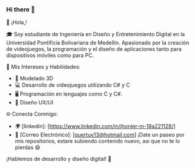 ### Hi there 👋

👋 ¡Hola,!

🎓 Soy estudiante de Ingeniería en Diseño y Entretenimiento Digital en la Universidad Pontificia Bolivariana de Medellín. Apasionado por la creación de videojuegos, la programación y el diseño de aplicaciones tanto para dispositivos móviles como para PC.

🚀 Mis Intereses y Habilidades:
- 🤖 Modelado 3D
- 💻 Desarrollo de videojuegos utilizando C# y C
- 🖥️ Programación en lenguajes como C y C#.
- 📱 Diseño UX/UI

🌐 Conecta Conmigo:
- 🌍 [linkedin]: [https://www.linkedin.com/in/jhonier-m-18a221128/]
- 📧 [Correo Electrónico]: [quertuy13@hotmail.com]
¡Date un paseo por mis repositorios, estare subiendo contenido nuevo, asi que no te lo pierdas 😄 

¡Hablemos de desarrollo y diseño digital! 🚀
